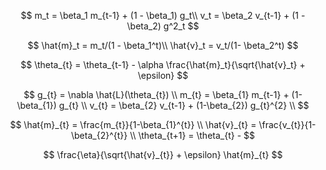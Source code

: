 $$
m_t = \beta_1 m_{t-1} + (1 - \beta_1) g_t\\
v_t = \beta_2 v_{t-1} + (1 - \beta_2) g^2_t
$$


$$
\hat{m}_t = m_t/(1 - \beta_1^t)\\
\hat{v}_t = v_t/(1- \beta_2^t)
$$

$$
\theta_{t} = \theta_{t-1} - \alpha \frac{\hat{m}_t}{\sqrt{\hat{v}_t} + \epsilon}
$$

$$
g_{t} = \nabla \hat{L}(\theta_{t}) \\ 
m_{t} = \beta_{1} m_{t-1} + (1-\beta_{1}) g_{t} \\ 
v_{t} = \beta_{2} v_{t-1} + (1-\beta_{2}) g_{t}^{2} \\ 
$$



$$
\hat{m}_{t} = \frac{m_{t}}{1-\beta_{1}^{t}} \\ 
\hat{v}_{t} = \frac{v_{t}}{1-\beta_{2}^{t}} \\ \theta_{t+1} = \theta_{t} - 
$$

$$
\frac{\eta}{\sqrt{\hat{v}_{t}} + \epsilon} \hat{m}_{t}
$$
